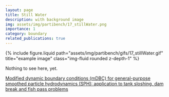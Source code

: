 ```yaml
---
layout: page
title: Still Water
description: with background image
img: assets/img/partibench/17_stillWater.png
importance: 1
category: boundary
related_publications: true
---
```


{% include figure.liquid path="assets/img/partibench/gifs/17_stillWater.gif" title="example image" class="img-fluid rounded z-depth-1" %}

Nothing to see here, yet.

[Modified dynamic boundary conditions (mDBC) for general-purpose smoothed particle hydrodynamics (SPH): application to tank sloshing, dam break and fish pass problems](https://link.springer.com/article/10.1007/s40571-021-00403-3)
